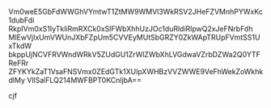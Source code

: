Vm0weE5GbFdWWGhVYmtwT1ZtMW9WMVl3WkRSV2JHeFZVMnhPYWxKc1dubFdi
RkpIVm0xS1IyTkliRmRXCk0xSlFWbXhhUzJOc1duRldiRlpwQ2xJeFNrbFdh
MlEwVjIxUmVWUnJXbFZpUm5CVVEyMUtSbGRZY0ZkWApTRUpFVmtSS1UxTkdW
bkppUjNCVFRVWndWRkV5ZUdGU1ZrWlZWbXhLVGdwaVZrbDZWa2Q0YTFReFRr
ZFYKYkZaT1VsaFNSVmx0ZEdGTk1XUlpXWHBzVVZWWE9VeFhWekZoWkhkdlMy
VllSalFLQ214MWFBPT0KCnljbA==

cjf
